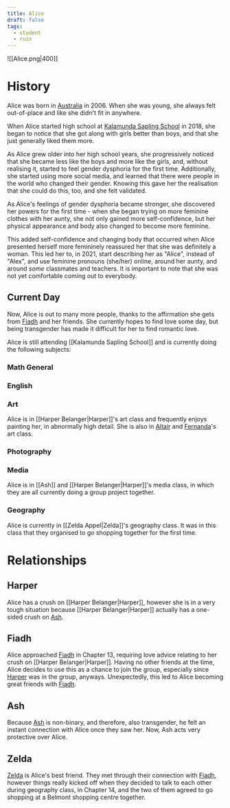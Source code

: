 ```yaml
---
title: Alice
draft: false
tags:
  - student
  - ruin
---
```

![[Alice.png|400]]
# History
Alice was born in [Australia](Australia) in 2006. When she was young, she always felt out-of-place and like she didn't fit in anywhere.

When Alice started high school at [Kalamunda Sapling School](<Kalamunda Sapling School>) in 2018, she began to notice that she got along with girls better than boys, and that she just generally liked them more.

As Alice grew older into her high school years, she progressively noticed that she became less like the boys and more like the girls, and, without realising it, started to feel gender dysphoria for the first time. Additionally, she started using more social media, and learned that there were people in the world who changed their gender. Knowing this gave her the realisation that she could do this, too, and she felt validated.

As Alice's feelings of gender dysphoria became stronger, she discovered her powers for the first time - when she began trying on more feminine clothes with her aunty, she not only gained more self-confidence, but her physical appearance and body also changed to become more feminine.

This added self-confidence and changing body that occurred when Alice presented herself more femininely reassured her that she was definitely a woman. This led her to, in 2021, start describing her as "Alice", instead of "Alex", and use feminine pronouns (she/her) online, around her aunty, and around *some* classmates and teachers. It is important to note that she was not yet comfortable coming out to everybody.

## Current Day
Now, Alice is out to many more people, thanks to the affirmation she gets from [Fiadh](<Fiadh Gallagher>) and her friends. She currently hopes to find love some day, but being transgender has made it difficult for her to find romantic love.

Alice is still attending [[Kalamunda Sapling School]] and is currently doing the following subjects:
### Math General

### English

### Art
Alice is in [[Harper Belanger|Harper]]'s art class and frequently enjoys painting her, in abnormally high detail. She is also in [Altair](<Altair Vilar-Castelo>) and [Fernanda](<Fernanda Grillo>)'s art class.

### Photography

### Media
Alice is in [[Ash]] and [[Harper Belanger|Harper]]'s media class, in which they are all currently doing a group project together.

### Geography
Alice is currently in [[Zelda Appel|Zelda]]'s geography class. It was in this class that they organised to go shopping together for the first time.

# Relationships

## Harper
Alice has a crush on [[Harper Belanger|Harper]], however she is in a very tough situation because [[Harper Belanger|Harper]] actually has a one-sided crush on [Ash](Ash).

## Fiadh
Alice approached [Fiadh](<Fiadh Gallagher>) in Chapter 13, requiring love advice relating to her crush on [[Harper Belanger|Harper]]. Having no other friends at the time, Alice decides to use this as a chance to join the group, especially since [Harper](<Harper Belanger>) was in the group, anyways. Unexpectedly, this led to Alice becoming great friends with [Fiadh](<Fiadh Gallagher>).

## Ash
Because [Ash](Ash) is non-binary, and therefore, also transgender, he felt an instant connection with Alice once they saw her. Now, Ash acts very protective over Alice.

## Zelda
[Zelda](<Zelda Appel>) is Alice's best friend. They met through their connection with [Fiadh](<Fiadh Gallagher>), however things really kicked off when they decided to talk to each other during geography class, in Chapter 14, and the two of them agreed to go shopping at a Belmont shopping centre together.